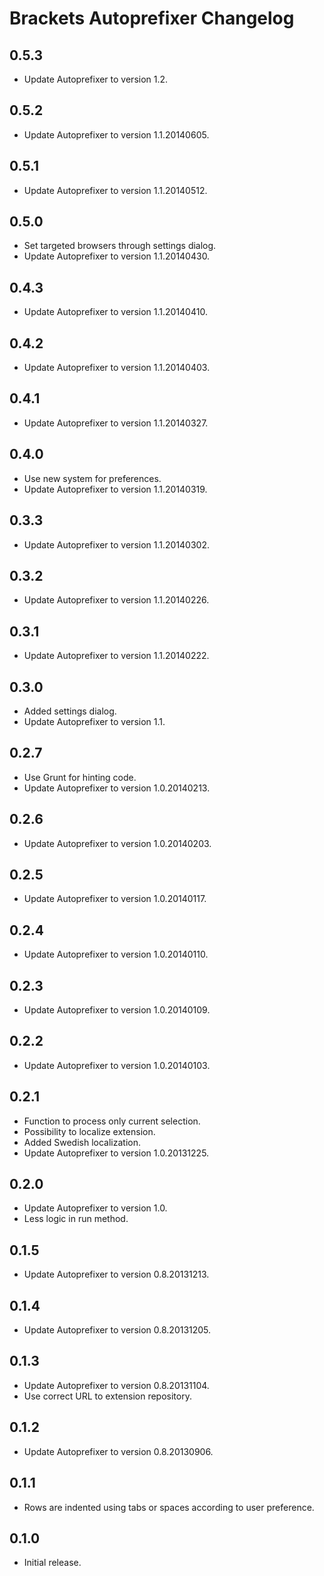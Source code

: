 # Brackets Autoprefixer Changelog

## 0.5.3
* Update Autoprefixer to version 1.2.

## 0.5.2
* Update Autoprefixer to version 1.1.20140605.

## 0.5.1
* Update Autoprefixer to version 1.1.20140512.

## 0.5.0
* Set targeted browsers through settings dialog.
* Update Autoprefixer to version 1.1.20140430.

## 0.4.3
* Update Autoprefixer to version 1.1.20140410.

## 0.4.2
* Update Autoprefixer to version 1.1.20140403.

## 0.4.1
* Update Autoprefixer to version 1.1.20140327.

## 0.4.0
* Use new system for preferences.
* Update Autoprefixer to version 1.1.20140319.

## 0.3.3
* Update Autoprefixer to version 1.1.20140302.

## 0.3.2
* Update Autoprefixer to version 1.1.20140226.

## 0.3.1
* Update Autoprefixer to version 1.1.20140222.

## 0.3.0
* Added settings dialog.
* Update Autoprefixer to version 1.1.

## 0.2.7
* Use Grunt for hinting code.
* Update Autoprefixer to version 1.0.20140213.

## 0.2.6
* Update Autoprefixer to version 1.0.20140203.

## 0.2.5
* Update Autoprefixer to version 1.0.20140117.

## 0.2.4
* Update Autoprefixer to version 1.0.20140110.

## 0.2.3
* Update Autoprefixer to version 1.0.20140109.

## 0.2.2
* Update Autoprefixer to version 1.0.20140103.

## 0.2.1
* Function to process only current selection.
* Possibility to localize extension.
* Added Swedish localization.
* Update Autoprefixer to version 1.0.20131225.

## 0.2.0
* Update Autoprefixer to version 1.0.
* Less logic in run method.

## 0.1.5
* Update Autoprefixer to version 0.8.20131213.

## 0.1.4
* Update Autoprefixer to version 0.8.20131205.

## 0.1.3
* Update Autoprefixer to version 0.8.20131104.
* Use correct URL to extension repository.

## 0.1.2
* Update Autoprefixer to version 0.8.20130906.

## 0.1.1
* Rows are indented using tabs or spaces according to user preference.

## 0.1.0
* Initial release.